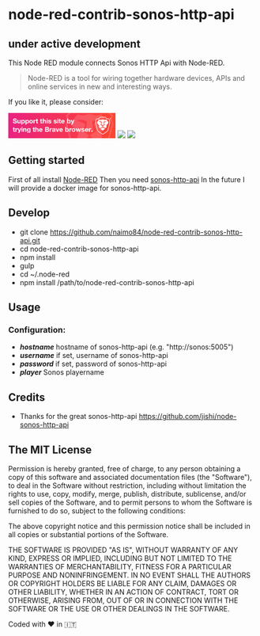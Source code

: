 # node-red-contrib-sonos-http-api

## under active development

This Node RED module connects Sonos HTTP Api with Node-RED.

> Node-RED is a tool for wiring together hardware devices, APIs and online services in new and interesting ways.

If you like it, please consider:

<a target="blank" href="https://brave.com/nai412"><img src="./examples/support_banner.png"/></a>
<a target="blank" href="https://paypal.me/NeumannBenjamin"><img src="https://img.shields.io/badge/Donate-PayPal-blue.svg"/></a>
<a target="blank" href="https://blockchain.info/payment_request?address=3KDjCmXsGFYawmycXRsVwfFbphog117N8P"><img src="https://img.shields.io/badge/Donate-Bitcoin-green.svg"/></a> 

## Getting started

First of all install [Node-RED](http://nodered.org/docs/getting-started/installation)
Then you need [sonos-http-api](https://github.com/jishi/node-sonos-http-api)
In the future I will provide a docker image for sonos-http-api.

## Develop

* git clone https://github.com/naimo84/node-red-contrib-sonos-http-api.git
* cd node-red-contrib-sonos-http-api
* npm install
* gulp
* cd ~/.node-red 
* npm install /path/to/node-red-contrib-sonos-http-api

## Usage

### Configuration:
- ***hostname*** hostname of sonos-http-api (e.g. "http://sonos:5005")
- ***username*** if set, username of sonos-http-api 
- ***password*** if set, password of sonos-http-api 
- ***player*** Sonos playername 

## Credits
* Thanks for the great sonos-http-api https://github.com/jishi/node-sonos-http-api

## The MIT License
Permission is hereby granted, free of charge, to any person obtaining a copy
of this software and associated documentation files (the "Software"), to deal in the Software without restriction, including without limitation the rights to use, copy, modify, merge, publish, distribute, sublicense, and/or sell copies of the Software, and to permit persons to whom the Software is furnished to do so, subject to the following conditions:

The above copyright notice and this permission notice shall be included in
all copies or substantial portions of the Software.

THE SOFTWARE IS PROVIDED "AS IS", WITHOUT WARRANTY OF ANY KIND, EXPRESS OR IMPLIED, INCLUDING BUT NOT LIMITED TO THE WARRANTIES OF MERCHANTABILITY, FITNESS FOR A PARTICULAR PURPOSE AND NONINFRINGEMENT. IN NO EVENT SHALL THE
AUTHORS OR COPYRIGHT HOLDERS BE LIABLE FOR ANY CLAIM, DAMAGES OR OTHER LIABILITY, WHETHER IN AN ACTION OF CONTRACT, TORT OR OTHERWISE, ARISING FROM, OUT OF OR IN CONNECTION WITH THE SOFTWARE OR THE USE OR OTHER DEALINGS IN THE SOFTWARE.

Coded with :heart: in :it:





